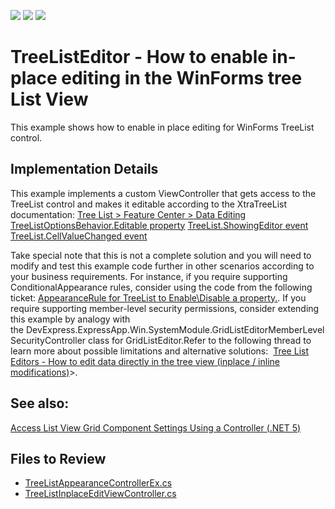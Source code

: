 <!-- default badges list -->
![](https://img.shields.io/endpoint?url=https://codecentral.devexpress.com/api/v1/VersionRange/128595153/22.2.6%2B)
[![](https://img.shields.io/badge/Open_in_DevExpress_Support_Center-FF7200?style=flat-square&logo=DevExpress&logoColor=white)](https://supportcenter.devexpress.com/ticket/details/E443)
[![](https://img.shields.io/badge/📖_How_to_use_DevExpress_Examples-e9f6fc?style=flat-square)](https://docs.devexpress.com/GeneralInformation/403183)
<!-- default badges end -->

# TreeListEditor - How to enable in-place editing in the WinForms tree List View

This example shows how to enable in place editing for WinForms TreeList control. 


## Implementation Details

This example implements a custom ViewController that gets access to the TreeList control and makes it editable according to the XtraTreeList documentation:
[Tree List > Feature Center > Data Editing](https://docs.devexpress.com/WindowsForms/5599/controls-and-libraries/tree-list/feature-center/data-editing)
[TreeListOptionsBehavior.Editable property](https://docs.devexpress.com/WindowsForms/DevExpress.XtraTreeList.TreeListOptionsBehavior.Editable)
[TreeList.ShowingEditor event](https://docs.devexpress.com/WindowsForms/DevExpress.XtraTreeList.TreeList.ShowingEditor)
[TreeList.CellValueChanged event](https://docs.devexpress.com/WindowsForms/DevExpress.XtraTreeList.TreeList.CellValueChanged)

Take special note that this is not a complete solution and you will need to modify and test this example code further in other scenarios according to your business requirements. For instance, if you require supporting ConditionalAppearance rules, consider using the code from the following ticket: [AppearanceRule for TreeList to Enable\Disable a property.](https://supportcenter.devexpress.com/ticket/details/q479878/appearancerule-for-treelist-to-enable-disable-a-property). If you require supporting member-level security permissions, consider extending this example by analogy with the DevExpress.ExpressApp.Win.SystemModule.GridListEditorMemberLevelSecurityController class for GridListEditor.Refer to the following thread to learn more about possible limitations and alternative solutions:  [Tree List Editors - How to edit data directly in the tree view (inplace / inline modifications)](https://supportcenter.devexpress.com/ticket/details/s30514/tree-list-editors-how-to-edit-data-directly-in-the-tree-view-inplace-inline-modifications)>.

## See also:
[Access List View Grid Component Settings Using a Controller (.NET 5)](https://docs.devexpress.com/eXpressAppFramework/402154/getting-started/in-depth-tutorial-blazor/extend-functionality/access-data-grid-settings)

## Files to Review

- [TreeListAppearanceControllerEx.cs](CS/EFCore/TreeListInplaceEF/TreeListInplaceEF.Win/Controllers/TreeListAppearanceControllerEx.cs) 
- [TreeListInplaceEditViewController.cs](CS/EFCore/TreeListInplaceEF/TreeListInplaceEF.Win/Controllers/TreeListInplaceEditViewController.cs) 

